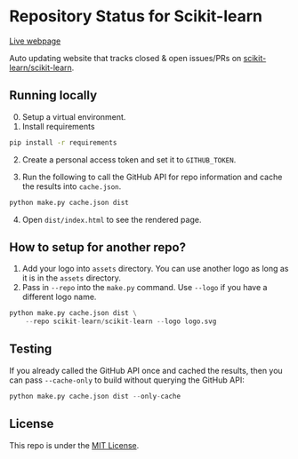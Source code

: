 # Repository Status for Scikit-learn

[Live webpage](https://thomasjpfan.github.io/sklearn-repo-status/)

Auto updating website that tracks closed & open issues/PRs on [scikit-learn/scikit-learn](https://github.com/scikit-learn/scikit-learn/).

## Running locally

0. Setup a virtual environment.
1. Install requirements

```bash
pip install -r requirements
```

2. Create a personal access token and set it to `GITHUB_TOKEN`.

3. Run the following to call the GitHub API for repo information and cache the results into `cache.json`.

```bash
python make.py cache.json dist
```

4. Open `dist/index.html` to see the rendered page.

## How to setup for another repo?

1. Add your logo into `assets` directory. You can use another logo as long as it is in the `assets` directory.
2. Pass in `--repo` into the `make.py` command. Use `--logo` if you have a different logo name.

```python
python make.py cache.json dist \
    --repo scikit-learn/scikit-learn --logo logo.svg
```

## Testing

If you already called the GitHub API once and cached the results, then you can pass
`--cache-only` to build without querying the GitHub API:

```python
python make.py cache.json dist --only-cache
```

## License

This repo is under the [MIT License](LICENSE).
